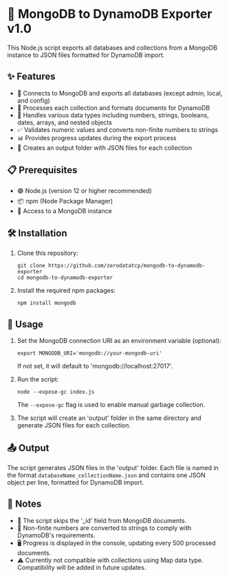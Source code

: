 # 🔄 MongoDB to DynamoDB Exporter v1.0

This Node.js script exports all databases and collections from a MongoDB instance to JSON files formatted for DynamoDB import.

## ✨ Features

- 🔌 Connects to MongoDB and exports all databases (except admin, local, and config)
- 🔄 Processes each collection and formats documents for DynamoDB
- 🔢 Handles various data types including numbers, strings, booleans, dates, arrays, and nested objects
- ✅ Validates numeric values and converts non-finite numbers to strings
- 📊 Provides progress updates during the export process
- 📁 Creates an output folder with JSON files for each collection

## 📋 Prerequisites

- 🟢 Node.js (version 12 or higher recommended)
- 📦 npm (Node Package Manager)
- 🔑 Access to a MongoDB instance

## 🛠️ Installation

1. Clone this repository:
   ```
   git clone https://github.com/zerodatatcp/mongodb-to-dynamodb-exporter
   cd mongodb-to-dynamodb-exporter
   ```

2. Install the required npm packages:
   ```
   npm install mongodb
   ```

## 🚀 Usage

1. Set the MongoDB connection URI as an environment variable (optional):
   ```
   export MONGODB_URI='mongodb://your-mongodb-uri'
   ```
   If not set, it will default to 'mongodb://localhost:27017'.

2. Run the script:
   ```
   node --expose-gc index.js
   ```
   The `--expose-gc` flag is used to enable manual garbage collection.

3. The script will create an 'output' folder in the same directory and generate JSON files for each collection.

## 📤 Output

The script generates JSON files in the 'output' folder. Each file is named in the format `databaseName_collectionName.json` and contains one JSON object per line, formatted for DynamoDB import.

## 📝 Notes

- 🚫 The script skips the '_id' field from MongoDB documents.
- 🔢 Non-finite numbers are converted to strings to comply with DynamoDB's requirements.
- 🖥️ Progress is displayed in the console, updating every 500 processed documents.
- ⚠️ Currently not compatible with collections using Map data type. Compatibility will be added in future updates.
